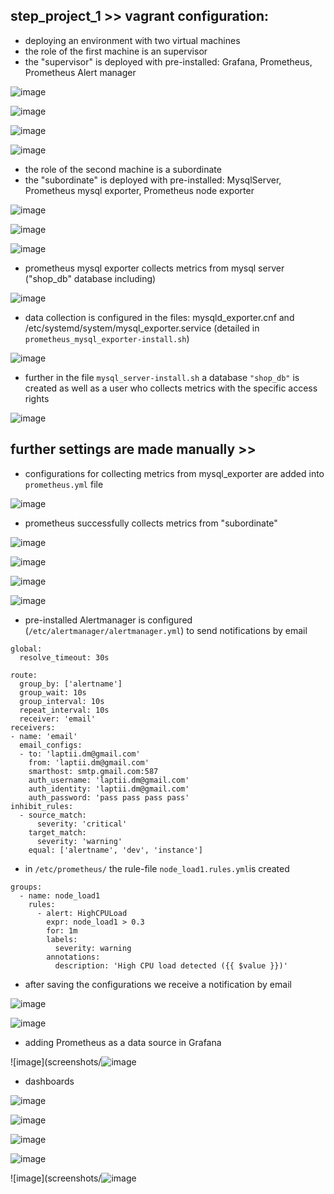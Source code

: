 ## step_project_1 >> vagrant configuration:
* deploying an environment with two virtual machines
* the role of the first machine is an supervisor
* the "supervisor" is deployed with pre-installed: Grafana, Prometheus, Prometheus Alert manager

![image](screenshots/targets.png)

![image](screenshots/grafana_status.png)

![image](screenshots/prometheus.png)

![image](screenshots/alertmanager.png)

* the role of the second machine is a subordinate
* the "subordinate" is deployed with pre-installed: MysqlServer, Prometheus mysql exporter, Prometheus node exporter

![image](screenshots/mysql.png)

![image](screenshots/mysql_exporter.png)

![image](screenshots/node_exporter.png)

* prometheus mysql exporter collects metrics from mysql server ("shop_db" database including)

![image](screenshots/mysql_metrics_db.png)

* data collection is configured in the files: mysqld_exporter.cnf and /etc/systemd/system/mysql_exporter.service (detailed in `prometheus_mysql_exporter-install.sh`)

![image](screenshots/mysql_exporter.cnf.png)

* further in the file `mysql_server-install.sh` a database `"shop_db"` is created as well as a user who collects metrics with the specific access rights

![image](screenshots/shop_db_end_user.png)

## further settings are made manually >>

* configurations for collecting metrics from mysql_exporter are added into `prometheus.yml` file

![image](screenshots/job_prometheus_yml.png)

* prometheus successfully collects metrics from "subordinate"

![image](screenshots/mysql_shop_db_metric_example.png)

![image](screenshots/node_exp_metrics_example.png)

![image](screenshots/node_metrics.png)

![image](screenshots/mysql_metrics.png)

* pre-installed Alertmanager is configured (`/etc/alertmanager/alertmanager.yml`) to send notifications by email 

```
global:
  resolve_timeout: 30s

route:
  group_by: ['alertname']
  group_wait: 10s
  group_interval: 10s
  repeat_interval: 10s
  receiver: 'email'
receivers:
- name: 'email'
  email_configs:
  - to: 'laptii.dm@gmail.com'
    from: 'laptii.dm@gmail.com'
    smarthost: smtp.gmail.com:587
    auth_username: 'laptii.dm@gmail.com'
    auth_identity: 'laptii.dm@gmail.com'
    auth_password: 'pass pass pass pass'
inhibit_rules:
  - source_match:
      severity: 'critical'
    target_match:
      severity: 'warning'
    equal: ['alertname', 'dev', 'instance']
```
* in `/etc/prometheus/` the rule-file `node_load1.rules.yml`is created

```
groups:
  - name: node_load1
    rules:
      - alert: HighCPULoad
        expr: node_load1 > 0.3
        for: 1m
        labels:
          severity: warning
        annotations:
          description: 'High CPU load detected ({{ $value }})'

```
* after saving the configurations we receive a notification by email

![image](screenshots/notific_email_alertmng.png)

![image](screenshots/notific_web_alertmng.png)

* adding Prometheus as a data source in Grafana     

![image](screenshots/![image](screenshots/adding_data_source_grafana.png) 

* dashboards

![image](screenshots/general_dashb_subordinate_cpu_and_mysql.png)

![image](screenshots/node_load1.png)

![image](screenshots/node_load1_time_series.png)

![image](screenshots/node_cpu_seconds_total.png)

![image](screenshots/![image](screenshots/table_ratio.png)



















